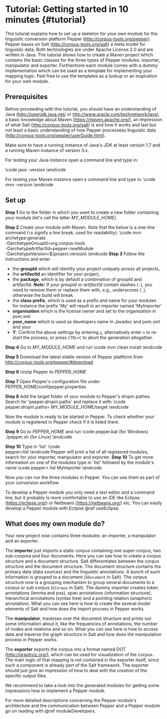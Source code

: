 Tutorial: Getting started in 10 minutes {#tutorial}
==

This tutorial explains how to set up a skeleton for your own module for the linguistic conversion platform Pepper (http://corpus-tools.org/pepper). Pepper bases on Salt (http://corpus-tools.org/salt) a meta model for linguistic data. Both technologies are under Apache License 2.0 and are written in Java. The tutorial shows how to create a Maven project which contains the basic classes for the three types of Pepper modules: importer, manipulator and exporter. Furthermore each module comes with a dummy implementation which can be used as a template for implementing your mapping logic. Feel free to use the templates as a lookup or an inspiration for your own module. 

## Prerequisites

Before proceeding with this tutorial, you should have an understanding of Java (http://openjdk.java.net/ or http://www.oracle.com/technetwork/java), a basic knowledge about Maven (https://maven.apache.org/), an impression of what Salt (http://corpus-tools.org/salt) is and how it works and last but not least a basic understanding of how Pepper processess linguistic data (http://corpus-tools.org/pepper/userGuide.html). 

Make sure to have a running instance of Java's JDK at least version 1.7  and a running Maven instance of version 3.x. 

For testing your Java instance open a command line and type in:

\code
java -version
\endcode 

For testing your Maven instance open a command line and type in:
\code
mvn -version
\endcode 

## Set up


**Step 1** Go to the folder in which you want to create a new folder containing your module (let's call the latter _MY_MODULE_HOME_).

**Step 2**  Create your module with Maven. *Note* that the below is a one-line command (`\`s signify a line break, used for readability).
\code
mvn archetype:generate \
    -DarchetypeGroupId=org.corpus-tools \
    -DarchetypeArtifactId=pepper-newModule \
    -DarchetypeVersion=${project.version} 
\endcode
**Step 3**  Follow the instructions and enter 
- the **groupId** which will identify your project uniquely across all projects, 
- the **artifactId** an identifier for your project, 
- the **package**, which is by default a combination of groupId and artifactId. ***Note:*** If your *groupId* or *artifactId* contain slashes (`-`), you need to remove them or replace them with, e.g., underscores (`_`), otherwise the build will break.
- the **class prefix**, which is used as a prefix and name for your modules for instance the prefix 'My' will result in an importer named 'MyImporter' 
- **organisation** which is the license owner and set to the organisation in pom.xml 
- **your_name** which is used as developers name in Javadoc and pom.xml and your 
- **Y**: Confirm the above settings by entering `y`, alternatively enter `n` to re-start the process, or press `CTRL+C` to abort the generation altogether.
  

**Step 4** Go to _MY_MODULE_HOME_ and run 
\code
mvn clean install
\endcode

**Step 5** Download the latest stable version of Pepper plattform from http://corpus-tools.org/pepper/#download

**Step 6** Unzip Pepper to _PEPPER_HOME_

**Step 7** Open Pepper's configuration file under PEPPER_HOME/conf/pepper.properties

**Step 8** Add the target folder of your module to Pepper's dropin pathes. Search for 'pepper.dropin.paths' and replace it with:
\code
pepper.dropin.paths= MY_MODULE_HOME/target
\endcode

Now the module is ready to be started in Pepper. To check whether your module is registered in Pepper check if it is listed there.

**Step 9** Go to _PEPPER_HOME_ and run 
\code
	pepper.bat	  (for Windows)
	./pepper.sh  (for Linux)
\endcode

**Step 10** Type in 'list'
\code	
	pepper>list
\endcode
  Pepper will print a list of all registered modules, search for your importer, manipulator and exporter.
**Step 10** To get more information on one of the modules type in 'list' followed by the module's name
\code
pepper> list MyImporter
\endcode 

Now you can run the three modules in Pepper. You can use them as part of your conversion workflow.

To develop a Pepper module you only need a text editor and a command line, but it probably is more comfortable to use an IDE like Eclipse (https://eclipse.org/) or Netbeans (https://netbeans.org/) etc. You can easily develop a Pepper module with Eclipse @ref useEclipse.


## What does my own module do?

Your new project now contains three modules: an importer, a manipulator and an exporter. 

The **importer** just imports a static corpus containing one super-corpus, two sub-corpora and four documents. Here you can see how to create a corpus structure and a document structure. Salt differentiates between the corpus structure and the document structure. The document structure contains the primary data (data sources) and the linguistic annotations. A bunch of such information is grouped to a document (`SDocument` in Salt). The corpus structure now is a grouping mechanism to group several documents to a corpus or sub corpus (`SCorpus` in Salt). The dummy importer creates token annotations (lemma and pos), span annotations (information structure), hierarchical annotations (syntax tree) and a pointing relation (anaphoric annotation). What you can see here is how to create the several model elements of Salt and how does the import process in Pepper works.

The **manipulator**, traverses over the document structure and prints out some information about it, like the frequencies of annotations, the number of nodes and relations and so on. What you can see here is how to access data and traverse the graph structure in Salt and how does the manipulation process in Pepper works. 

The **exporter** exports the corpus into a format named DOT (http://graphviz.org/), which can be used for visualization of the corpus. The main logic of that mapping is not contained in the exporter itself, since such a component is already part of the Salt framework. The exporter should just give an impression of how to deal with the creation of the specific output files.

We recommend to take a look into the generated modules for getting some impressions how to implement a Pepper module. 

For more detailed descriptions concerning the Pepper module's architecture and the communication between Pepper and a Pepper module go on reading with @ref moduleDevelopers. 
